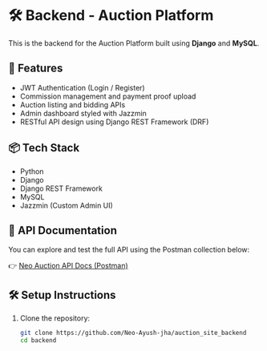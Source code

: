 # 🛠️ Backend - Auction Platform

This is the backend for the Auction Platform built using **Django** and **MySQL**.

## 🚀 Features

- JWT Authentication (Login / Register)
- Commission management and payment proof upload
- Auction listing and bidding APIs
- Admin dashboard styled with Jazzmin
- RESTful API design using Django REST Framework (DRF)

## 📦 Tech Stack

- Python
- Django
- Django REST Framework
- MySQL
- Jazzmin (Custom Admin UI)

## 🔗 API Documentation

You can explore and test the full API using the Postman collection below:

👉 [Neo Auction API Docs (Postman)](https://documenter.getpostman.com/view/22737106/2sB2qWG4Qj)

## 🛠️ Setup Instructions

1. Clone the repository:
   ```bash
   git clone https://github.com/Neo-Ayush-jha/auction_site_backend
   cd backend
